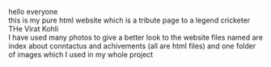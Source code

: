 hello everyone<br> this is my pure html website which is a tribute page to a legend cricketer THe Virat Kohli<br>
I have used many photos to give a better look to the website files named are index about conntactus and achivements (all are html files) and one folder of images which I used in my whole project
